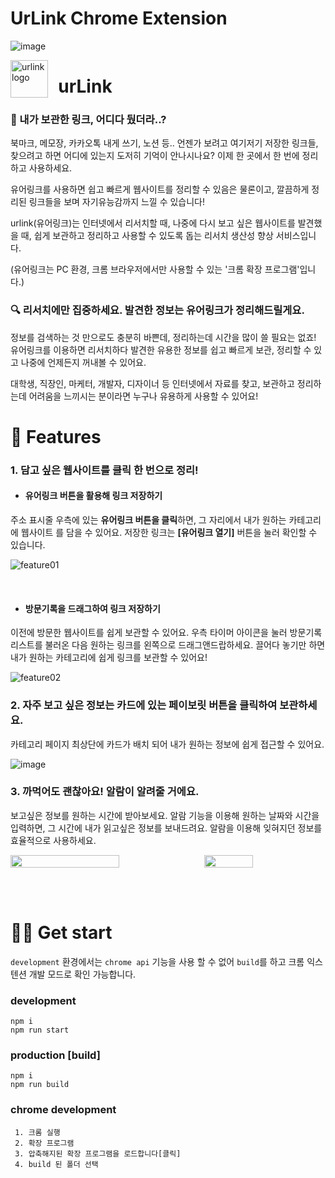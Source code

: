 # UrLink Chrome Extension

![image](https://user-images.githubusercontent.com/51507260/113473528-fb80c600-94a4-11eb-96da-b84e7d561bf9.png)

<a href="https://chrome.google.com/webstore/detail/urlink/eimpopfllbjbhgkgomhhpolhlpaapdai?hl=ko">
    <img src="https://user-images.githubusercontent.com/51507260/113473606-6f22d300-94a5-11eb-969f-10e81788a669.png" alt="urlink logo" title="Aimeos" align="left" height="60" />
</a>

# &nbsp; urLink


### 🤔 내가 보관한 링크, 어디다 뒀더라..?

북마크, 메모장, 카카오톡 내게 쓰기, 노션 등.. 언젠가 보려고 여기저기 저장한 링크들, 찾으려고 하면 어디에 있는지 도저히 기억이 안나시나요? 이제 한 곳에서 한 번에 정리하고 사용하세요. 

유어링크를 사용하면 쉽고 빠르게 웹사이트를 정리할 수 있음은 물론이고, 깔끔하게 정리된 링크들을 보며 자기유능감까지 느낄 수 있습니다!

urlink(유어링크)는 인터넷에서 리서치할 때, 나중에 다시 보고 싶은 웹사이트를 발견했을 때, 쉽게 보관하고 정리하고 사용할 수 있도록 돕는 리서치 생산성 향상 서비스입니다. 

(유어링크는 PC 환경, 크롬 브라우저에서만 사용할 수 있는 '크롬 확장 프로그램'입니다.)

### 🔍 리서치에만 집중하세요. 발견한 정보는 유어링크가 정리해드릴게요.

정보를 검색하는 것 만으로도 충분히 바쁜데, 정리하는데 시간을 많이 쓸 필요는 없죠! 유어링크를 이용하면 리서치하다 발견한 유용한 정보를 쉽고 빠르게 보관, 정리할 수 있고 나중에 언제든지 꺼내볼 수 있어요.

대학생, 직장인, 마케터, 개발자, 디자이너 등 인터넷에서 자료를 찾고, 보관하고 정리하는데 어려움을 느끼시는 분이라면 누구나 유용하게 사용할 수 있어요!

# 🎨 Features

### 1. 담고 싶은 웹사이트를 클릭 한 번으로 정리!

- #### **유어링크 버튼을 활용해 링크 저장하기**

주소 표시줄 우측에 있는 **유어링크 버튼을 클릭**하면, 그 자리에서 내가 원하는 카테고리에 웹사이트 를 담을 수 있어요. 저장한 링크는 **[유어링크 열기]** 버튼을 눌러 확인할 수 있습니다.

![feature01](https://user-images.githubusercontent.com/51507260/113473947-b0b47d80-94a7-11eb-9468-21a8f7ae82b1.gif)

<br />

- #### **방문기록을 드래그하여 링크 저장하기**

이전에 방문한 웹사이트를 쉽게 보관할 수 있어요. 우측 타이머 아이콘을 눌러 방문기록 리스트를 불러온 다음 원하는 링크를 왼쪽으로 드래그앤드랍하세요. 끌어다 놓기만 하면 내가 원하는 카테고리에 쉽게 링크를 보관할 수 있어요!

![feature02](https://user-images.githubusercontent.com/51507260/113473992-00934480-94a8-11eb-8c00-2b26211e87c4.gif)

### 2. 자주 보고 싶은 정보는 카드에 있는 페이보릿 버튼을 클릭하여 보관하세요.

카테고리 페이지 최상단에 카드가 배치 되어 내가 원하는 정보에 쉽게 접근할 수 있어요.

![image](https://user-images.githubusercontent.com/51507260/113474270-00944400-94aa-11eb-8ed3-30fb34f4abd2.png)

### 3. 까먹어도 괜찮아요! 알람이 알려줄 거에요.

보고싶은 정보를 원하는 시간에 받아보세요. 알람 기능을 이용해 원하는 날짜와 시간을 입력하면, 그 시간에 내가 읽고싶은 정보를 보내드려요. 알람을 이용해 잊혀지던 정보를 효율적으로 사용하세요.

<div style="display: flex; flex-direction: row; align-items: flex-start">

<img style="width: 60%; margin-right:20px" src="https://user-images.githubusercontent.com/51507260/113473997-04bf6200-94a8-11eb-8065-6e89888af2f9.gif" />
<img  style="width: 40%; " src="https://user-images.githubusercontent.com/51507260/113476268-6934ee00-94b5-11eb-8d1e-14f08e99334a.gif" />

</div>



<br><br>

# 🧑‍💻 Get start

`development` 환경에서는 `chrome api` 기능을 사용 할 수 없어 `build`를 하고 크롬 익스텐션 개발 모드로 확인 가능합니다. 

### development 
```
npm i
npm run start
```

### production [build]
```
npm i
npm run build
```
### chrome development
```
 1. 크롬 실행
 2. 확장 프로그램
 3. 압축해지된 확장 프로그램을 로드합니다[클릭]
 4. build 된 폴더 선택
 ```
 
